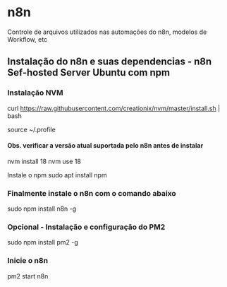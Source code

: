 # n8n
Controle de arquivos utilizados nas automações do n8n, modelos de Workflow, etc

## Instalação do n8n e suas dependencias - n8n Sef-hosted Server Ubuntu com npm

### Instalação NVM
curl https://raw.githubusercontent.com/creationix/nvm/master/install.sh | bash

source ~/.profile

#### Obs. verificar a versão atual suportada pelo n8n antes de instalar
nvm install 18
nvm use 18

Instale o npm
sudo apt install npm

### Finalmente instale o n8n com o comando abaixo
sudo npm install n8n -g

### Opcional - Instalação e configuração do PM2
sudo npm install pm2 -g

### Inicie o n8n
pm2 start n8n
